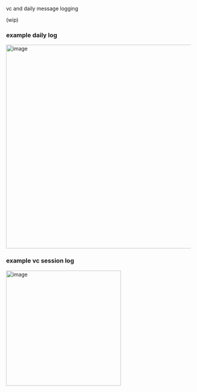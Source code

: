 vc and daily message logging

(wip)

### example daily log

<img
	width="554"
	alt="image"
	src="/project-info/skearything-msg-log.png"
	class="mt-0"
/>

### example vc session log

<img
	width="313"
	alt="image"
	src="/project-info/skearything-vc-log.png"
	class="mt-0"
/>
